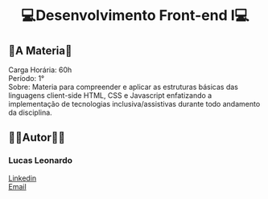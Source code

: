 <h1 align="center">💻Desenvolvimento Front-end I💻</h1>

<h2 id="about">📜A Materia📜</h2>
<span>Carga Horária:</span> 60h <br/>
<span>Período:</span> 1° <br/>
<span>Sobre:</span> Materia para compreender e aplicar as estruturas básicas das linguagens client-side HTML, CSS e
Javascript enfatizando a implementação de tecnologias inclusiva/assistivas durante todo andamento da disciplina.

<br />
<h2 id="owner">🧔🏻Autor🧔🏻</h2>

<h3>Lucas Leonardo</h3>

[Linkedin](https://www.linkedin.com/in/caslujpg/)</br>
[Email](caslujpg@gmail.com)
